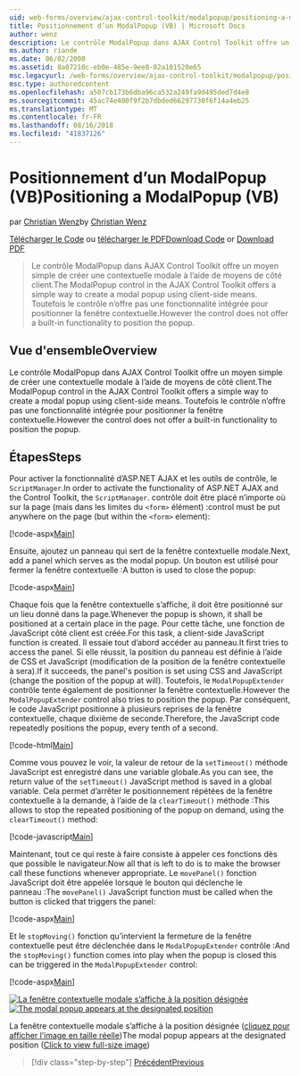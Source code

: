 ```yaml
---
uid: web-forms/overview/ajax-control-toolkit/modalpopup/positioning-a-modalpopup-vb
title: Positionnement d’un ModalPopup (VB) | Microsoft Docs
author: wenz
description: Le contrôle ModalPopup dans AJAX Control Toolkit offre un moyen simple de créer une contextuelle modale à l’aide de moyens de côté client. Toutefois le contrôle n’offre pas un...
ms.author: riande
ms.date: 06/02/2008
ms.assetid: 8a07210c-eb0e-485e-9ee8-82a101520e65
msc.legacyurl: /web-forms/overview/ajax-control-toolkit/modalpopup/positioning-a-modalpopup-vb
msc.type: authoredcontent
ms.openlocfilehash: a507cb173b6dba96ca532a249fa9d495ded7d4e8
ms.sourcegitcommit: 45ac74e400f9f2b7dbded66297730f6f14a4eb25
ms.translationtype: MT
ms.contentlocale: fr-FR
ms.lasthandoff: 08/16/2018
ms.locfileid: "41837126"
---
```

<a name="positioning-a-modalpopup-vb"></a><span data-ttu-id="664c5-104">Positionnement d’un ModalPopup (VB)</span><span class="sxs-lookup"><span data-stu-id="664c5-104">Positioning a ModalPopup (VB)</span></span>
====================
<span data-ttu-id="664c5-105">par [Christian Wenz](https://github.com/wenz)</span><span class="sxs-lookup"><span data-stu-id="664c5-105">by [Christian Wenz](https://github.com/wenz)</span></span>

<span data-ttu-id="664c5-106">[Télécharger le Code](http://download.microsoft.com/download/2/4/0/24052038-f942-4336-905b-b60ae56f0dd5/ModalPopup4.vb.zip) ou [télécharger le PDF](http://download.microsoft.com/download/b/6/a/b6ae89ee-df69-4c87-9bfb-ad1eb2b23373/modalpopup4VB.pdf)</span><span class="sxs-lookup"><span data-stu-id="664c5-106">[Download Code](http://download.microsoft.com/download/2/4/0/24052038-f942-4336-905b-b60ae56f0dd5/ModalPopup4.vb.zip) or [Download PDF](http://download.microsoft.com/download/b/6/a/b6ae89ee-df69-4c87-9bfb-ad1eb2b23373/modalpopup4VB.pdf)</span></span>

> <span data-ttu-id="664c5-107">Le contrôle ModalPopup dans AJAX Control Toolkit offre un moyen simple de créer une contextuelle modale à l’aide de moyens de côté client.</span><span class="sxs-lookup"><span data-stu-id="664c5-107">The ModalPopup control in the AJAX Control Toolkit offers a simple way to create a modal popup using client-side means.</span></span> <span data-ttu-id="664c5-108">Toutefois le contrôle n’offre pas une fonctionnalité intégrée pour positionner la fenêtre contextuelle.</span><span class="sxs-lookup"><span data-stu-id="664c5-108">However the control does not offer a built-in functionality to position the popup.</span></span>


## <a name="overview"></a><span data-ttu-id="664c5-109">Vue d'ensemble</span><span class="sxs-lookup"><span data-stu-id="664c5-109">Overview</span></span>

<span data-ttu-id="664c5-110">Le contrôle ModalPopup dans AJAX Control Toolkit offre un moyen simple de créer une contextuelle modale à l’aide de moyens de côté client.</span><span class="sxs-lookup"><span data-stu-id="664c5-110">The ModalPopup control in the AJAX Control Toolkit offers a simple way to create a modal popup using client-side means.</span></span> <span data-ttu-id="664c5-111">Toutefois le contrôle n’offre pas une fonctionnalité intégrée pour positionner la fenêtre contextuelle.</span><span class="sxs-lookup"><span data-stu-id="664c5-111">However the control does not offer a built-in functionality to position the popup.</span></span>

## <a name="steps"></a><span data-ttu-id="664c5-112">Étapes</span><span class="sxs-lookup"><span data-stu-id="664c5-112">Steps</span></span>

<span data-ttu-id="664c5-113">Pour activer la fonctionnalité d’ASP.NET AJAX et les outils de contrôle, le `ScriptManager`.</span><span class="sxs-lookup"><span data-stu-id="664c5-113">In order to activate the functionality of ASP.NET AJAX and the Control Toolkit, the `ScriptManager`.</span></span> <span data-ttu-id="664c5-114">contrôle doit être placé n’importe où sur la page (mais dans les limites du `<form>` élément) :</span><span class="sxs-lookup"><span data-stu-id="664c5-114">control must be put anywhere on the page (but within the `<form>` element):</span></span>

[!code-aspx[Main](positioning-a-modalpopup-vb/samples/sample1.aspx)]

<span data-ttu-id="664c5-115">Ensuite, ajoutez un panneau qui sert de la fenêtre contextuelle modale.</span><span class="sxs-lookup"><span data-stu-id="664c5-115">Next, add a panel which serves as the modal popup.</span></span> <span data-ttu-id="664c5-116">Un bouton est utilisé pour fermer la fenêtre contextuelle :</span><span class="sxs-lookup"><span data-stu-id="664c5-116">A button is used to close the popup:</span></span>

[!code-aspx[Main](positioning-a-modalpopup-vb/samples/sample2.aspx)]

<span data-ttu-id="664c5-117">Chaque fois que la fenêtre contextuelle s’affiche, il doit être positionné sur un lieu donné dans la page.</span><span class="sxs-lookup"><span data-stu-id="664c5-117">Whenever the popup is shown, it shall be positioned at a certain place in the page.</span></span> <span data-ttu-id="664c5-118">Pour cette tâche, une fonction de JavaScript côté client est créée.</span><span class="sxs-lookup"><span data-stu-id="664c5-118">For this task, a client-side JavaScript function is created.</span></span> <span data-ttu-id="664c5-119">Il essaie tout d’abord accéder au panneau.</span><span class="sxs-lookup"><span data-stu-id="664c5-119">It first tries to access the panel.</span></span> <span data-ttu-id="664c5-120">Si elle réussit, la position du panneau est définie à l’aide de CSS et JavaScript (modification de la position de la fenêtre contextuelle à sera).</span><span class="sxs-lookup"><span data-stu-id="664c5-120">If it succeeds, the panel's position is set using CSS and JavaScript (change the position of the popup at will).</span></span> <span data-ttu-id="664c5-121">Toutefois, le `ModalPopupExtender` contrôle tente également de positionner la fenêtre contextuelle.</span><span class="sxs-lookup"><span data-stu-id="664c5-121">However the `ModalPopupExtender` control also tries to position the popup.</span></span> <span data-ttu-id="664c5-122">Par conséquent, le code JavaScript positionne à plusieurs reprises de la fenêtre contextuelle, chaque dixième de seconde.</span><span class="sxs-lookup"><span data-stu-id="664c5-122">Therefore, the JavaScript code repeatedly positions the popup, every tenth of a second.</span></span>

[!code-html[Main](positioning-a-modalpopup-vb/samples/sample3.html)]

<span data-ttu-id="664c5-123">Comme vous pouvez le voir, la valeur de retour de la `setTimeout()` méthode JavaScript est enregistré dans une variable globale.</span><span class="sxs-lookup"><span data-stu-id="664c5-123">As you can see, the return value of the `setTimeout()` JavaScript method is saved in a global variable.</span></span> <span data-ttu-id="664c5-124">Cela permet d’arrêter le positionnement répétées de la fenêtre contextuelle à la demande, à l’aide de la `clearTimeout()` méthode :</span><span class="sxs-lookup"><span data-stu-id="664c5-124">This allows to stop the repeated positioning of the popup on demand, using the `clearTimeout()` method:</span></span>

[!code-javascript[Main](positioning-a-modalpopup-vb/samples/sample4.js)]

<span data-ttu-id="664c5-125">Maintenant, tout ce qui reste à faire consiste à appeler ces fonctions dès que possible le navigateur.</span><span class="sxs-lookup"><span data-stu-id="664c5-125">Now all that is left to do is to make the browser call these functions whenever appropriate.</span></span> <span data-ttu-id="664c5-126">Le `movePanel()` fonction JavaScript doit être appelée lorsque le bouton qui déclenche le panneau :</span><span class="sxs-lookup"><span data-stu-id="664c5-126">The `movePanel()` JavaScript function must be called when the button is clicked that triggers the panel:</span></span>

[!code-aspx[Main](positioning-a-modalpopup-vb/samples/sample5.aspx)]

<span data-ttu-id="664c5-127">Et le `stopMoving()` fonction qu’intervient la fermeture de la fenêtre contextuelle peut être déclenchée dans le `ModalPopupExtender` contrôle :</span><span class="sxs-lookup"><span data-stu-id="664c5-127">And the `stopMoving()` function comes into play when the popup is closed this can be triggered in the `ModalPopupExtender` control:</span></span>

[!code-aspx[Main](positioning-a-modalpopup-vb/samples/sample6.aspx)]


<span data-ttu-id="664c5-128">[![La fenêtre contextuelle modale s’affiche à la position désignée](positioning-a-modalpopup-vb/_static/image2.png)](positioning-a-modalpopup-vb/_static/image1.png)</span><span class="sxs-lookup"><span data-stu-id="664c5-128">[![The modal popup appears at the designated position](positioning-a-modalpopup-vb/_static/image2.png)](positioning-a-modalpopup-vb/_static/image1.png)</span></span>

<span data-ttu-id="664c5-129">La fenêtre contextuelle modale s’affiche à la position désignée ([cliquez pour afficher l’image en taille réelle](positioning-a-modalpopup-vb/_static/image3.png))</span><span class="sxs-lookup"><span data-stu-id="664c5-129">The modal popup appears at the designated position ([Click to view full-size image](positioning-a-modalpopup-vb/_static/image3.png))</span></span>

> [!div class="step-by-step"]
> [<span data-ttu-id="664c5-130">Précédent</span><span class="sxs-lookup"><span data-stu-id="664c5-130">Previous</span></span>](handling-postbacks-from-a-modalpopup-vb.md)
